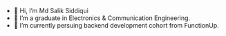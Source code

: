 - 👋 Hi, I’m Md Salik Siddiqui
- 👀 I’m a graduate in Electronics & Communication Engineering.
- 🌱 I’m currently persuing backend development cohort from FunctionUp.
